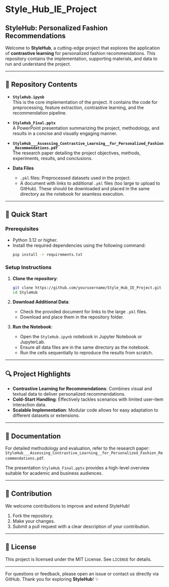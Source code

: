 # Style_Hub_IE_Project
## StyleHub: Personalized Fashion Recommendations  

Welcome to **StyleHub**, a cutting-edge project that explores the application of **contrastive learning** for personalized fashion recommendations. This repository contains the implementation, supporting materials, and data to run and understand the project.

---

## 📁 Repository Contents  

- **`StyleHub.ipynb`**  
  This is the core implementation of the project. It contains the code for preprocessing, feature extraction, contrastive learning, and the recommendation pipeline.  

- **`StyleHub_Final.pptx`**  
  A PowerPoint presentation summarizing the project, methodology, and results in a concise and visually engaging manner.  

- **`StyleHub___Assessing_Contrastive_Learning__for_Personalized_Fashion_Recommendations.pdf`**  
  The research paper detailing the project objectives, methods, experiments, results, and conclusions.  

- **Data Files**  
  - `.pkl` files: Preprocessed datasets used in the project.  
  - A document with links to additional `.pkl` files (too large to upload to GitHub). These should be downloaded and placed in the same directory as the notebook for seamless execution.  

---

## 🚀 Quick Start  

### Prerequisites  
- Python 3.12 or higher.  
- Install the required dependencies using the following command:  
  ```bash
  pip install -r requirements.txt
  ```  

### Setup Instructions  
1. **Clone the repository**:  
   ```bash
   git clone https://github.com/yourusername/Style_Hub_IE_Project.git  
   cd StyleHub  
   ```  
2. **Download Additional Data**:  
   - Check the provided document for links to the large `.pkl` files.  
   - Download and place them in the repository folder.  

3. **Run the Notebook**:  
   - Open the `StyleHub.ipynb` notebook in Jupyter Notebook or JupyterLab.  
   - Ensure all data files are in the same directory as the notebook.  
   - Run the cells sequentially to reproduce the results from scratch.  

---

## 🔍 Project Highlights  

- **Contrastive Learning for Recommendations**: Combines visual and textual data to deliver personalized recommendations.  
- **Cold-Start Handling**: Effectively tackles scenarios with limited user-item interaction data.  
- **Scalable Implementation**: Modular code allows for easy adaptation to different datasets or extensions.  

---

## 📜 Documentation  

For detailed methodology and evaluation, refer to the research paper: `StyleHub___Assessing_Contrastive_Learning__for_Personalized_Fashion_Recommendations.pdf`.  

The presentation `StyleHub_Final.pptx` provides a high-level overview suitable for academic and business audiences.  

---

## 🤝 Contribution  

We welcome contributions to improve and extend StyleHub!  
1. Fork the repository.  
2. Make your changes.  
3. Submit a pull request with a clear description of your contribution.  

---

## 📝 License  

This project is licensed under the MIT License. See `LICENSE` for details.  

---

For questions or feedback, please open an issue or contact us directly via GitHub. Thank you for exploring **StyleHub**! ✨  
